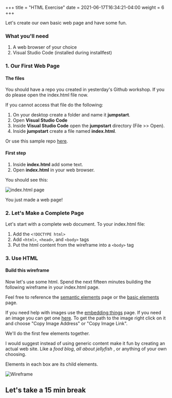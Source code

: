 +++
title = "HTML Exercise"
date = 2021-06-17T16:34:21-04:00
weight = 6
+++

Let's create our own basic web page and have some fun.

### What you'll need

1. A web browser of your choice
2. Visual Studio Code (installed during installfest)

### 1. Our First Web Page

#### The files

You should have a repo you created in yesterday's Github workshop. If you do please open the index.html file now. 

If you cannot access that file do the following:

1. On your desktop create a folder and name it **jumpstart**.
2. Open **Visual Studio Code**
3. Inside **Visual Studio Code** open the **jumpstart** directory (File >> Open).
4. Inside **jumpstart** create a file named **index.html**.

Or use this sample repo [here](https://github.com/itserik0/jumpstart-starter-repo).

#### First step

1. Inside **index.html** add some text.
2. Open **index.html** in your web browser.

You should see this:

![index.html page](../images/index_dot_html.png)

You just made a web page!

### 2. Let's Make a Complete Page

Let's start with a complete web document. To your index.html file:
1. Add the ```<!DOCTYPE html>```
2. Add ```<html>```,  ```<head>```, and ```<body>``` tags
3. Put the html content from the wireframe into a ```<body>``` tag

### 3. Use HTML

#### Build this wireframe

Now let's use some html. Spend the next fifteen minutes building the following wireframe in your index.html page.

Feel free to reference the [semantic elements](/html/semantic-elements/) page or the [basic elements](/html/basic-elements/) page.

If you need help with images use the [embedding things](/html/embedding-things/) page. If you need an image you can get one [here](https://pixabay.com/). To get the path to the image right click on it and choose "Copy Image Address" or "Copy Image Link".

We'll do the first few elements together.

I would suggest instead of using generic content make it fun by creating an actual web site. Like a *food blog*, *all about jellyfish* , or anything of your own choosing.

Elements in each box are its child elements. 

![Wireframe](../images/wireframe.jpg)

## Let's take a 15 min break